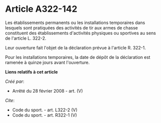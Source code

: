 # Article A322-142

Les établissements permanents ou les installations temporaires dans lesquels sont pratiquées des activités de tir aux armes
de chasse constituent des établissements d'activités physiques ou sportives au sens de l'article L. 322-2. 

Leur ouverture fait l'objet de la déclaration prévue à l'article R. 322-1. 

Pour les installations temporaires, la date de dépôt de la déclaration est ramenée à quinze jours avant l'ouverture.

**Liens relatifs à cet article**

_Créé par_:

  - Arrêté du 28 février 2008 - art. (V)

_Cite_:

  - Code du sport. - art. L322-2 (V)
  - Code du sport. - art. R322-1 (V)
